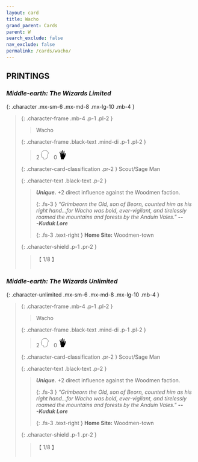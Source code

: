 ```yaml
---
layout: card
title: Wacho
grand_parent: Cards
parent: W
search_exclude: false
nav_exclude: false
permalink: /cards/wacho/
---
```


## PRINTINGS


### _Middle-earth: The Wizards Limited_

{: .character .mx-sm-6 .mx-md-8 .mx-lg-10 .mb-4 }
> {: .character-frame .mb-4 .p-1 .pl-2 }
> > <div class="card-mp"></div>
> > <div class="character-card-name">Wacho</div>
>
> {: .character-frame .black-text .mind-di .p-1 .pl-2 }
> > 2 ![](/assets/images/mind.svg)&emsp;0 ![](/assets/images/di.svg)
>
> {: .character-card-classification .pr-2 }
> Scout/Sage Man
>
> {: .character-text .black-text .p-2 }
> > _**Unique.**_ +2 direct influence against the Woodmen faction. 
> > 
> > {: .fs-3 } 
> > _“Grimbeorn the Old, son of Beorn, counted him as his right hand...for Wacho was bold, ever-vigilant, and tirelessly roamed the mountains and forests by the Anduin Vales."_ ***---&#65279;Kuduk&nbsp;Lore***  
> > 
> > {: .fs-3 .text-right } 
> > **Home Site:** Woodmen-town 
>
> {: .character-shield .p-1 .pr-2 }
> > <div class="card-shield">【 1/8 】</div>
> > <div class="card-corruption">&nbsp;</div>

### _Middle-earth: The Wizards Unlimited_

{: .character-unlimited .mx-sm-6 .mx-md-8 .mx-lg-10 .mb-4 }
> {: .character-frame .mb-4 .p-1 .pl-2 }
> > <div class="card-mp"></div>
> > <div class="character-card-name">Wacho</div>
>
> {: .character-frame .black-text .mind-di .p-1 .pl-2 }
> > 2 ![](/assets/images/mind.svg)&emsp;0 ![](/assets/images/di.svg)
>
> {: .character-card-classification .pr-2 }
> Scout/Sage Man
>
> {: .character-text .black-text .p-2 }
> > _**Unique.**_ +2 direct influence against the Woodmen faction. 
> > 
> > {: .fs-3 } 
> > _“Grimbeorn the Old, son of Beorn, counted him as his right hand...for Wacho was bold, ever-vigilant, and tirelessly roamed the mountains and forests by the Anduin Vales."_ ***---&#65279;Kuduk&nbsp;Lore***  
> > 
> > {: .fs-3 .text-right } 
> > **Home Site:** Woodmen-town 
>
> {: .character-shield .p-1 .pr-2 }
> > <div class="card-shield">【 1/8 】</div>
> > <div class="card-corruption">&nbsp;</div>

